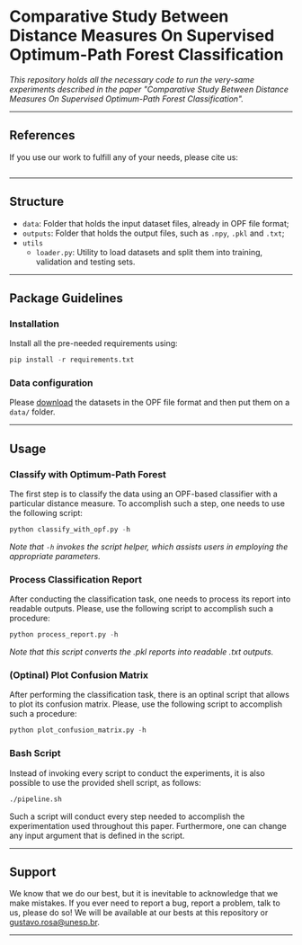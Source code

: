 # Comparative Study Between Distance Measures On Supervised Optimum-Path Forest Classification

*This repository holds all the necessary code to run the very-same experiments described in the paper "Comparative Study Between Distance Measures On Supervised Optimum-Path Forest Classification".*

---

## References

If you use our work to fulfill any of your needs, please cite us:

```
```

---

## Structure

 * `data`: Folder that holds the input dataset files, already in OPF file format;
 * `outputs`: Folder that holds the output files, such as `.npy`, `.pkl` and `.txt`;
 * `utils`
   * `loader.py`: Utility to load datasets and split them into training, validation and testing sets.
   
---

## Package Guidelines

### Installation

Install all the pre-needed requirements using:

```Python
pip install -r requirements.txt
```

### Data configuration

Please [download](http://recogna.tech/files/opf_distance/data.tar.gz) the datasets in the OPF file format and then put them on a `data/` folder.

---

## Usage

### Classify with Optimum-Path Forest

The first step is to classify the data using an OPF-based classifier with a particular distance measure. To accomplish such a step, one needs to use the following script:

```Python
python classify_with_opf.py -h
```

*Note that `-h` invokes the script helper, which assists users in employing the appropriate parameters.*

### Process Classification Report

After conducting the classification task, one needs to process its report into readable outputs. Please, use the following script to accomplish such a procedure:

```Python
python process_report.py -h
```

*Note that this script converts the .pkl reports into readable .txt outputs.*

### (Optinal) Plot Confusion Matrix

After performing the classification task, there is an optinal script that allows to plot its confusion matrix. Please, use the following script to accomplish such a procedure:

```Python
python plot_confusion_matrix.py -h
```

### Bash Script

Instead of invoking every script to conduct the experiments, it is also possible to use the provided shell script, as follows:

```Bash
./pipeline.sh
```

Such a script will conduct every step needed to accomplish the experimentation used throughout this paper. Furthermore, one can change any input argument that is defined in the script.

---

## Support

We know that we do our best, but it is inevitable to acknowledge that we make mistakes. If you ever need to report a bug, report a problem, talk to us, please do so! We will be available at our bests at this repository or gustavo.rosa@unesp.br.

---
